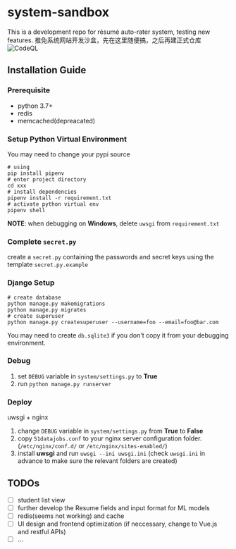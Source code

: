 # system-sandbox
This is a development repo for résumé auto-rater system, testing new features.
推免系统网站开发沙盒，先在这里随便搞，之后再建正式仓库
![CodeQL](https://github.com/NKDACS/system-sandbox/workflows/CodeQL/badge.svg)

## Installation Guide
### Prerequisite
- python 3.7+
- redis
- memcached(depreacated)
### Setup Python Virtual Environment
You may need to change your pypi source
```shell
# using 
pip install pipenv
# enter project directory
cd xxx
# install dependencies
pipenv install -r requirement.txt
# activate python virtual env
pipenv shell
```
**NOTE**: when debugging on **Windows**, delete `uwsgi` from `requirement.txt`
### Complete `secret.py`
create a `secret.py` containing the passwords and secret keys using the template `secret.py.example`
### Django Setup
```shell
# create database
python manage.py makemigrations
python manage.py migrates
# create superuser
python manage.py createsuperuser --username=foo --email=foo@bar.com
```
You may need to create `db.sqlite3` if you don't copy it from your debugging environment.
### Debug
1. set `DEBUG` variable in `system/settings.py` to **True**
2. run `python manage.py runserver`
### Deploy
uwsgi + nginx
1. change `DEBUG` variable in `system/settings.py` from **True** to **False**
2. copy `51datajobs.conf` to your nginx server configuration folder. (`/etc/nginx/conf.d/` or `/etc/nginx/sites-enabled/`)
3. install **uwsgi** and run `uwsgi --ini uwsgi.ini` (check `uwsgi.ini` in advance to make sure the relevant folders are created)

## TODOs
- [ ] student list view
- [ ] further develop the Resume fields and input format for ML models
- [ ] redis(seems not working) and cache
- [ ] UI design and frontend optimization
    (if neccessary, change to Vue.js and restful APIs)
- [ ] ...